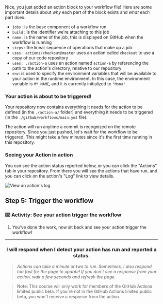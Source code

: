 Nice, you just added an action block to your workflow file! Here are some important details about _why_ each part of the block exists and _what_ each part does.

- `jobs:` is the base component of a workflow run
- `build:` is the identifier we're attaching to this job
- `name:` is the name of the job, this is displayed on GitHub when the workflow is running
- `steps:` the linear sequence of operations that make up a job
- `uses: actions/checkout@master` uses an action called `checkout` to use a copy of our code repository
- `uses: ./action-a` uses an action named `action-a` by referencing the path to the action's directory, relative to our repository
- `env`: is used to specify the environment variables that will be available to your action in the runtime environment. In this case, the environment variable is `MY_NAME`, and it is currently initialized to `"Mona"`.

### Your action is about to be triggered!

Your repository now contains everything it needs for the action to be defined (in the `./action-a/` folder) and everything it needs to be triggered (in the `./github/workflows/main.yml` file).

The action will run anytime a commit is recognized on the remote repository. Since you just pushed, let's wait for the workflow to be triggered. This might take a few minutes since it's the first time running in this repository.

### Seeing your Action in action

You can see the action status reported below, or you can click the "Actions" tab in your repository. From there you will see the actions that have run, and you can click on the action's "Log" link to view details.

![View an action's log](https://user-images.githubusercontent.com/16547949/62388049-4e64e600-b52a-11e9-8bf5-db0c5452360f.png)

## Step 5: Trigger the workflow

### :keyboard: Activity: See your action trigger the workflow

1. You've done the work, now sit back and see your action trigger the workflow!

<hr>
<h3 align="center">I will respond when I detect your action has run and reported a status.</h3>

> _Actions can take a minute or two to run. Sometimes, I also respond too fast for the page to update! If you don't see a response from your action, wait a few seconds and refresh the page._

> Note: This course will only work for members of the GitHub Actions limited public beta. If you're not in the GitHub Actions limited public beta, you won't receive a response from the action.
